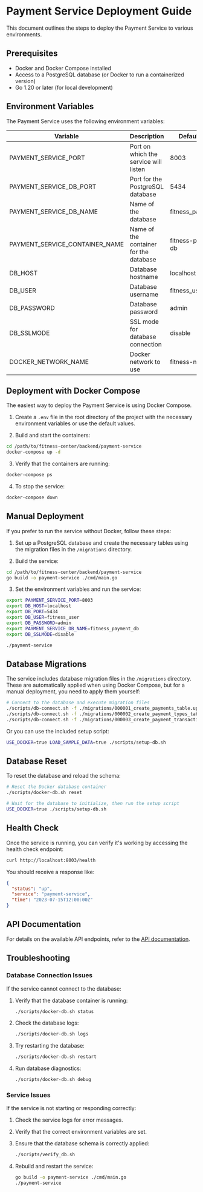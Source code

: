 # Payment Service Deployment Guide

This document outlines the steps to deploy the Payment Service to various environments.

## Prerequisites

- Docker and Docker Compose installed
- Access to a PostgreSQL database (or Docker to run a containerized version)
- Go 1.20 or later (for local development)

## Environment Variables

The Payment Service uses the following environment variables:

| Variable                     | Description                                | Default Value        |
|------------------------------|--------------------------------------------|----------------------|
| PAYMENT_SERVICE_PORT         | Port on which the service will listen      | 8003                 |
| PAYMENT_SERVICE_DB_PORT      | Port for the PostgreSQL database           | 5434                 |
| PAYMENT_SERVICE_DB_NAME      | Name of the database                       | fitness_payment_db   |
| PAYMENT_SERVICE_CONTAINER_NAME| Name of the container for the database     | fitness-payment-db   |
| DB_HOST                      | Database hostname                          | localhost            |
| DB_USER                      | Database username                          | fitness_user         |
| DB_PASSWORD                  | Database password                          | admin                |
| DB_SSLMODE                   | SSL mode for database connection           | disable              |
| DOCKER_NETWORK_NAME          | Docker network to use                      | fitness-network      |

## Deployment with Docker Compose

The easiest way to deploy the Payment Service is using Docker Compose.

1. Create a `.env` file in the root directory of the project with the necessary environment variables or use the default values.

2. Build and start the containers:

```bash
cd /path/to/fitness-center/backend/payment-service
docker-compose up -d
```

3. Verify that the containers are running:

```bash
docker-compose ps
```

4. To stop the service:

```bash
docker-compose down
```

## Manual Deployment

If you prefer to run the service without Docker, follow these steps:

1. Set up a PostgreSQL database and create the necessary tables using the migration files in the `/migrations` directory.

2. Build the service:

```bash
cd /path/to/fitness-center/backend/payment-service
go build -o payment-service ./cmd/main.go
```

3. Set the environment variables and run the service:

```bash
export PAYMENT_SERVICE_PORT=8003
export DB_HOST=localhost
export DB_PORT=5434
export DB_USER=fitness_user
export DB_PASSWORD=admin
export PAYMENT_SERVICE_DB_NAME=fitness_payment_db
export DB_SSLMODE=disable

./payment-service
```

## Database Migrations

The service includes database migration files in the `/migrations` directory. These are automatically applied when using Docker Compose, but for a manual deployment, you need to apply them yourself:

```bash
# Connect to the database and execute migration files
./scripts/db-connect.sh -f ./migrations/000001_create_payments_table.up.sql
./scripts/db-connect.sh -f ./migrations/000002_create_payment_types_table.up.sql
./scripts/db-connect.sh -f ./migrations/000003_create_payment_transactions_table.up.sql
```

Or you can use the included setup script:

```bash
USE_DOCKER=true LOAD_SAMPLE_DATA=true ./scripts/setup-db.sh
```

## Database Reset

To reset the database and reload the schema:

```bash
# Reset the Docker database container
./scripts/docker-db.sh reset

# Wait for the database to initialize, then run the setup script
USE_DOCKER=true ./scripts/setup-db.sh
```

## Health Check

Once the service is running, you can verify it's working by accessing the health check endpoint:

```bash
curl http://localhost:8003/health
```

You should receive a response like:

```json
{
  "status": "up",
  "service": "payment-service",
  "time": "2023-07-15T12:00:00Z"
}
```

## API Documentation

For details on the available API endpoints, refer to the [API documentation](API.md).

## Troubleshooting

### Database Connection Issues

If the service cannot connect to the database:

1. Verify that the database container is running:
   ```bash
   ./scripts/docker-db.sh status
   ```

2. Check the database logs:
   ```bash
   ./scripts/docker-db.sh logs
   ```

3. Try restarting the database:
   ```bash
   ./scripts/docker-db.sh restart
   ```

4. Run database diagnostics:
   ```bash
   ./scripts/docker-db.sh debug
   ```

### Service Issues

If the service is not starting or responding correctly:

1. Check the service logs for error messages.

2. Verify that the correct environment variables are set.

3. Ensure that the database schema is correctly applied:
   ```bash
   ./scripts/verify_db.sh
   ```

4. Rebuild and restart the service:
   ```bash
   go build -o payment-service ./cmd/main.go
   ./payment-service
   ```
